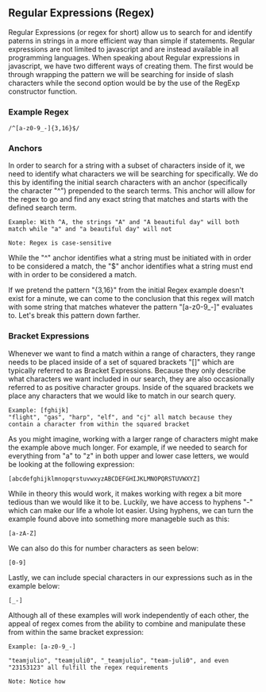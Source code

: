## Regular Expressions (Regex)

Regular Expressions (or regex for short) allow us to search for and identify paterns in strings in a more efficient way than simple if statements. Regular expressions are not limited to javascript and are instead available in all programming languages. When speaking about Regular expressions in javascript, we have two different ways of creating them. The first would be through wrapping the pattern we will be searching for inside of slash characters while the second option would be by the use of the RegExp constructor function.

### Example Regex

```
/^[a-z0-9_-]{3,16}$/
```

### Anchors

In order to search for a string with a subset of characters inside of it, we need to identify what characters we will be searching for specifically. We do this by identifing the initial search characters with an anchor (specifically the character "^") prepended to the search terms. This anchor will allow for the regex to go and find any exact string that matches and starts with the defined search term.

```
Example: With ^A, the strings "A" and "A beautiful day" will both match while "a" and "a beautiful day" will not

Note: Regex is case-sensitive
```

While the "^" anchor identifies what a string must be initiated with in order to be considered a match, the "$" anchor identifies what a string must end with in order to be considered a match.

If we pretend the pattern "{3,16}" from the initial Regex example doesn't exist for a minute, we can come to the conclusion that this regex will match with some string that matches whatever the pattern "[a-z0-9_-]" evaluates to. Let's break this pattern down farther.

### Bracket Expressions

Whenever we want to find a match within a range of characters, they range needs to be placed inside of a set of squared brackets "[]" which are typically referred to as Bracket Expressions. Because they only describe what characters we want included in our search, they are also occasionally referred to as positive character groups. Inside of the squared brackets we place any characters that we would like to match in our search query.

```
Example: [fghijk]
"flight", "gas", "harp", "elf", and "cj" all match because they contain a character from within the squared bracket
```

As you might imagine, working with a larger range of characters might make the example above much longer. For example, if we needed to search for everything from "a" to "z" in both upper and lower case letters, we would be looking at the following expression:

```
[abcdefghijklmnopqrstuvwxyzABCDEFGHIJKLMNOPQRSTUVWXYZ]
```

While in theory this would work, it makes working with regex a bit more tedious than we would like it to be. Luckily, we have access to hyphens "-" which can make our life a whole lot easier. Using hyphens, we can turn the example found above into something more manageble such as this:

```
[a-zA-Z]
```

We can also do this for number characters as seen below:

```
[0-9]
```

Lastly, we can include special characters in our expressions such as in the example below:

```
[_-]
```

Although all of these examples will work independently of each other, the appeal of regex comes from the ability to combine and manipulate these from within the same bracket expression:

```
Example: [a-z0-9_-]

"teamjulio", "teamjuli0", "_teamjulio", "team-juli0", and even "23153123" all fulfill the regex requirements

Note: Notice how
```
